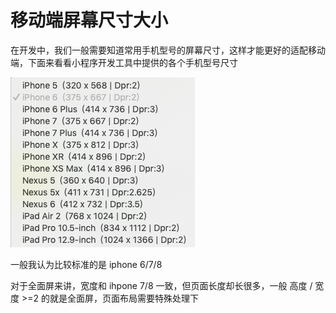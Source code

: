 
# 移动端屏幕尺寸大小

在开发中，我们一般需要知道常用手机型号的屏幕尺寸，这样才能更好的适配移动端，下面来看看小程序开发工具中提供的各个手机型号尺寸

![screen_size.png](../../../images/blog/devtools/screen_size.png)

一般我认为比较标准的是 iphone 6/7/8

对于全面屏来讲，宽度和 ihpone 7/8 一致，但页面长度却长很多，一般 高度 / 宽度 >=2 的就是全面屏，页面布局需要特殊处理下

